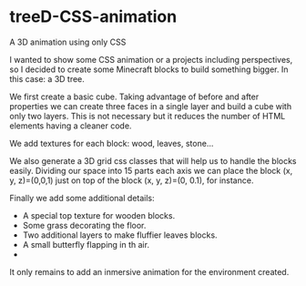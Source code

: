 # treeD-CSS-animation
A 3D animation using only CSS

I wanted to show some CSS animation or a projects including perspectives, so I decided to create some Minecraft blocks to build something bigger. In this case: a 3D tree.

We first create a basic cube. Taking advantage of before and after properties we can create three faces in a single layer and build a cube with only two layers. This is not necessary but it reduces the number of HTML elements having a cleaner code.

We add textures for each block: wood, leaves, stone...

We also generate a 3D grid css classes that will help us to handle the blocks easily. Dividing our space into 15 parts each axis we can place the block (x, y, z)=(0,0,1) just on top of the block (x, y, z)=(0, 0.1), for instance.

Finally we add some additional details:

 - A special top texture for wooden blocks.
 - Some grass decorating the floor.
 - Two additional layers to make fluffier leaves blocks.
 - A small butterfly flapping in th air.
 - 
It only remains to add an inmersive animation for the environment created.
